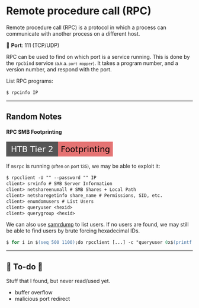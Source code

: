 # Remote procedure call (RPC)

<div class="row row-cols-lg-2"><div>

Remote procedure call (RPC) is a protocol in which a process can communicate with another process on a different host.

🐊️ **Port**: 111 (TCP/UDP)

RPC can be used to find on which port is a service running. This is done by the `rpcbind` service <small>(a.k.a. `port mapper`)</small>. It takes a program number, and a version number, and respond with the port.
</div><div>

List RPC programs:

```ps
$ rpcinfo IP
```
</div></div>

<hr class="sep-both">

## Random Notes

<div class="row row-cols-lg-2"><div>

#### RPC SMB Footprinting

[![footprinting](../../../cybersecurity/_badges/htb/footprinting.svg)](https://academy.hackthebox.com/course/preview/footprinting)

If `msrpc` is running <small>(often on port 135)</small>, we may be able to exploit it:

```shell!
$ rpcclient -U "" --password "" IP
client> srvinfo # SMB Server Information
client> netshareenumall # SMB Shares + Local Path
client> netsharegetinfo share_name # Permissions, SID, etc.
client> enumdomusers # List Users
client> queryuser <hexid>
client> querygroup <hexid>
```

We can also use [samrdump](tools/impacket.md#samrdump) to list users. If no users are found, we may still be able to find users by brute forcing hexadecimal IDs.

```ps
$ for i in $(seq 500 1100);do rpcclient [...] -c "queryuser 0x$(printf '%x\n' $i)" | grep "User Name\|user_rid\|group_rid" && echo "";done
```
</div><div>
</div></div>


<hr class="sep-both">

## 👻 To-do 👻

Stuff that I found, but never read/used yet.

<div class="row row-cols-lg-2"><div>

* buffer overflow
* malicious port redirect
</div><div>
</div></div>